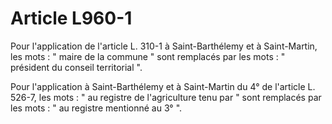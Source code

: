 # Article L960-1

Pour l'application de l'article L. 310-1 à Saint-Barthélemy et à Saint-Martin, les mots : " maire de la commune " sont remplacés par les mots : " président du conseil territorial ".

Pour l'application à Saint-Barthélemy et à Saint-Martin du 4° de l'article L. 526-7, les mots : " au registre de l'agriculture tenu par " sont remplacés par les mots : " au registre mentionné au 3° ".

